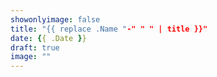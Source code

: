 ```yaml
---
showonlyimage: false
title: "{{ replace .Name "-" " " | title }}"
date: {{ .Date }}
draft: true
image: ""
---
```


